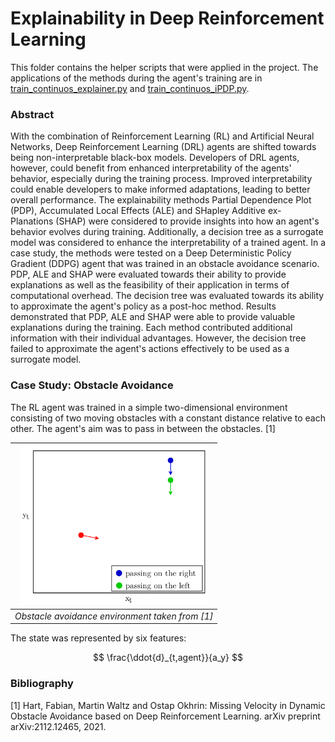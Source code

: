 # Explainability in Deep Reinforcement Learning

This folder contains the helper scripts that were applied in the project.
The applications of the methods during the agent's training are in [train_continuos_explainer.py](../run/train_continuous_explainer.py) and [train_continuos_iPDP.py](../run/train_continuous_iPDP.py).

### Abstract
With the combination of Reinforcement Learning (RL) and Artificial Neural Networks, Deep Reinforcement Learning (DRL) agents are shifted towards being non-interpretable black-box models.
Developers of DRL agents, however, could benefit from enhanced interpretability of the agents' behavior, especially during the training process.
Improved interpretability  could enable developers to make informed adaptations, leading to better overall performance.
The explainability methods Partial Dependence Plot (PDP), Accumulated Local Effects (ALE) and SHapley Additive ex-
Planations (SHAP) were considered to provide insights into how an agent's  behavior evolves during training.
Additionally, a decision tree as a surrogate model was considered to enhance the interpretability of a trained agent.
In a case study, the methods were tested on a Deep Deterministic Policy Gradient (DDPG) agent that was trained in an obstacle avoidance scenario.
PDP, ALE and SHAP were evaluated towards their ability to provide explanations as well as the feasibility of their application in terms of computational overhead.
The decision tree was evaluated towards its ability to approximate the agent's policy as a post-hoc method.
Results demonstrated that PDP, ALE and SHAP were able to provide valuable explanations during the training.
Each method contributed additional information with their individual advantages.
However, the decision tree failed to approximate the agent's actions effectively to be used as a surrogate model.

### Case Study: Obstacle Avoidance
The RL agent was trained in a simple two-dimensional environment consisting of two moving obstacles with a constant distance relative to each other.
The agent's aim was to pass in between the obstacles. [1]

<!-- ![some discription](./img/env.png "some discription")  -->
|<img src="./img/env.png" alt="drawing" width="300"/>|
|:--:|
|*Obstacle avoidance environment taken from [1]*|

The state was represented by six features:
<!-- $$s_{t} =\left(\begin{array}{c}
		\frac{\ddot{y}_{t,agent}}{a_{y,max}} \\
		\frac{\dot{y}_{t,agent}}{v_{y,max}} \\
		\frac{\dot{x}_{t,agent}-\dot{x_{t,i}}}{v_{x,max}} \\
		\frac{\dot{y}_{t,agent}-\dot{y_{t,i}}}{v_{y,max}} \\
		\frac{x_{t,agent}-x_{t,i}}{x_{scale}} \\
		\frac{y_{t,agent}-y_{t,i}}{y_{scale}}
	\end{array}
	\right)$$ -->
<!-- $$s_{t} = \left( \begin{array}{c}
\frac{y_{t,agent}}{a_{y,max}} \\
\frac{a}{b}
\end{array}
\right)$$ -->

$$ \frac{\ddot{d}_{t,agent}}{a_y} $$

<!-- $s_{t} = \begin{bmatrix}
    \frac{\ddot{y}_{t,\text{agent}}}{a_{y,\text{max}}} \\
    \frac{\dot{y}_{t,\text{agent}}}{v_{y,\text{max}}} \\
    \frac{\dot{x}_{t,\text{agent}}-\dot{x}_{t,i}}{v_{x,\text{max}}} \\
    \frac{\dot{y}_{t,\text{agent}}-\dot{y}_{t,i}}{v_{y,\text{max}}} \\
    \frac{x_{t,\text{agent}}-x_{t,i}}{x_{\text{scale}}} \\
    \frac{y_{t,\text{agent}}-y_{t,i}}{y_{\text{scale}}}
\end{bmatrix}$ -->

### Bibliography

[1] Hart, Fabian, Martin Waltz and Ostap Okhrin: Missing Velocity in Dynamic Obstacle Avoidance based on Deep Reinforcement Learning. arXiv preprint arXiv:2112.12465, 2021.